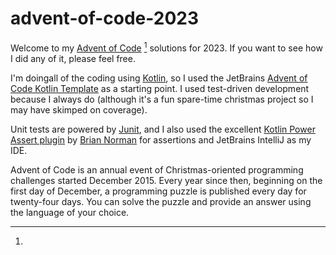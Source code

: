 # advent-of-code-2023

Welcome to my [Advent of Code][aoc] [^aoc] solutions for 2023. If you want to see how I did any of it, please feel free.

I'm doingall of the coding using [Kotlin][kotlin], so I used the JetBrains [Advent of Code Kotlin Template][template] as a starting point.
I used test-driven development because I always do (although it's a fun spare-time christmas project so I may have skimped on coverage).

Unit tests are powered by [Junit](https://junit.org/junit5/), and I also used the excellent [Kotlin Power Assert plugin](https://github.com/bnorm/kotlin-power-assert) by [Brian Norman](https://github.com/bnorm) for assertions and JetBrains IntelliJ as my IDE.

[^aoc]:
Advent of Code is an annual event of Christmas-oriented programming challenges started December 2015.
Every year since then, beginning on the first day of December, a programming puzzle is published every day for twenty-four days.
You can solve the puzzle and provide an answer using the language of your choice.

[aoc]: https://adventofcode.com
[kotlin]: https://kotlinlang.org
[template]: https://github.com/kotlin-hands-on/advent-of-code-kotlin-template
